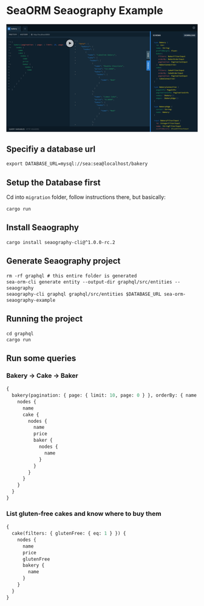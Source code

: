 # SeaORM Seaography Example

![Seaography screenshot with Bakery schema](<Seaography example.png>)

## Specifiy a database url

```
export DATABASE_URL=mysql://sea:sea@localhost/bakery
```

## Setup the Database first

Cd into `migration` folder, follow instructions there, but basically:

```
cargo run
```

## Install Seaography

```
cargo install seaography-cli@^1.0.0-rc.2
```

## Generate Seaography project

```
rm -rf graphql # this entire folder is generated
sea-orm-cli generate entity --output-dir graphql/src/entities --seaography
seaography-cli graphql graphql/src/entities $DATABASE_URL sea-orm-seaography-example
```

## Running the project

```
cd graphql
cargo run
```

## Run some queries

### Bakery -> Cake -> Baker

```graphql
{
  bakery(pagination: { page: { limit: 10, page: 0 } }, orderBy: { name: ASC }) {
    nodes {
      name
      cake {
        nodes {
          name
          price
          baker {
            nodes {
              name
            }
          }
        }
      }
    }
  }
}
```

### List gluten-free cakes and know where to buy them

```graphql
{
  cake(filters: { glutenFree: { eq: 1 } }) {
    nodes {
      name
      price
      glutenFree
      bakery {
        name
      }
    }
  }
}
```
